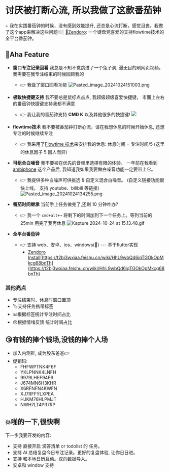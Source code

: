 # 讨厌被打断心流, 所以我做了这款番茄钟
÷
我在实践番茄钟的时候，没有感到效能提升, 还总是心流打断，感觉沮丧。我做了这个app来解决这些问题👇🏼
[Zendoro](https://apps.apple.com/cn/app/zendoro-%E7%A6%85%E9%92%9F/id6504215286): 一个键盘党喜爱的支持flowtime技术的全平台番茄钟。
## 🥰Aha Feature
- **窗口专注记录回看** 我总是不知不觉跳进了一个兔子洞, 漫无目的刷网页视频。我需要在我专注结束的时候回顾我的
	- 👉 我做了窗口回看功能
		![Pasted_image_20241024151003.png](https://s2.loli.net/2024/10/24/uQSevsgl76WqKNM.png)

	  

- **极致快捷键支持**  我不要总是鼠标点点点, 我超级超级喜爱快捷键， 市面上左右的番茄钟快捷键支持我都不满意
	- 👉 我让我的番茄钟支持 **CMD K** 以及其他很多的快捷键!
		![](https://s2.loli.net/2024/10/24/UaDrhkmEQVNeslH.gif)


- **flowtime技术**  我不要被番茄钟打断心流，请在我想休息的时候开始休息, 还想专注的时候继续专注
	- 👉 我采用了[Flowtime 技术](https://zapier.com/blog/flowtime-technique/)来安排我的休息: 休息时间 = 专注时间/5  (这里的休息因子 5 因人而异) 

- **可组合白噪音**  我不要被在优先的音频里选择有限的体验。 一年前在我看到 [ambiphone](https://ambiph.one/) 这个产品后,  我知道我如果我要做白噪音功能一定要带上它。
	- 👉 我提供多种白噪声可供挑选 & 自定义混合白噪音。 (自定义链接功能很快上线， 支持 youtube、bilibili 等链接)
	  ![Pasted_image_20241024134255.png](https://s2.loli.net/2024/10/24/26krxAQS7yUHpuc.png)

- **番茄时间继承** 当前手上任务做完了,还剩 10 分钟咋办?  
	- 👉 我一个 `cmd+alt+→` 将剩下的时间加到下一个任务上。等到当前的 25min 用完了我再休息
		![Kapture 2024-10-24 at 15.13.48.gif](https://s2.loli.net/2024/10/24/MrTAPf5lvqsQatm.gif)


- **全平台番茄钟**
	- 👉 支持 web、安卓、ios、windows(🚧) --- 基于flutter实现
		- [Zendoro Install](https://t2bj3wxiaa.feishu.cn/wiki/EP6IwrQbUiXlmhk8JqCcBIrgnVd?from=from_copylink)[https://t2bj3wxiaa.feishu.cn/wiki/HhL9wbQd6iqTGOkOpMkcg68bnTh](https://t2bj3wxiaa.feishu.cn/wiki/HhL9wbQd6iqTGOkOpMkcg68bnTh)
### 其他亮点
- 专注结束时、休息时窗口置顶
- 🏷️支持任务携带标签
- 📊根据标签统计专注时间占比
- 😢根据情绪反馈 统计时间占比

## 😘有钱的捧个钱场,没钱的捧个人场
 - 加入内测群, 成为股东爸爸👉
 - 促销码:
	 - FHFWPTNK4F6F
	- YKLPNNK4LNFH
	- 9979LHEF94F6
	- J674MN6H3KHR
	- X6RFNFN4KWFN
	- XJ7RFFYLXPEA
	- HJKM76HLPMJT
	- NWH7LT4PR7RP



##  💥啪的一下,很快啊
下一步我要开发的内容:
- 支持 直接开启 滴答清单 or  todolist  的 任务。
- 支持 AI 总结复盘今日专注记录。更好的复盘体验, 让你日日进。
- 支持 和本地日历互动。双向数据导入。
- 安卓和 window 支持

